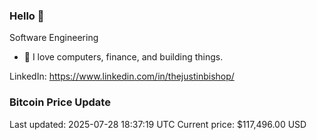 ### Hello 🤙  

Software Engineering

- 🔭 I love computers, finance, and building things.
  
LinkedIn: https://www.linkedin.com/in/thejustinbishop/  







































































































































































































































































































































































































































































































































































































































































































































































































































































































### Bitcoin Price Update
Last updated: 2025-07-28 18:37:19 UTC
Current price: $117,496.00 USD
